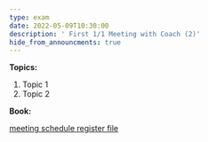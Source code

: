 ```yaml
---
type: exam
date: 2022-05-09T10:30:00
description: ' First 1/1 Meeting with Coach (2)'
hide_from_announcments: true
---
```

**Topics:**
1. Topic 1
2. Topic 2

**Book:**

[meeting schedule register file](https://docs.google.com/spreadsheets/d/1ZdHnV1MzZApJvnZUqJd7st6_VmMROvgt/edit?usp=sharing&ouid=109335319801191465844&rtpof=true&sd=true)
